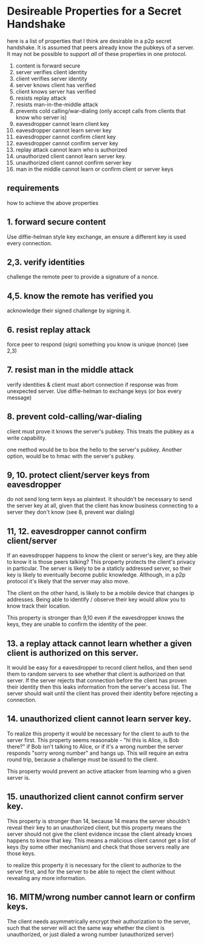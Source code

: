 
# Desireable Properties for a Secret Handshake

here is a list of properties that I think are desirable in a p2p secret handshake. It is assumed that peers already know the pubkeys of a server. It may not be possible to support _all_ of these properties in one protocol.

1. content is forward secure
2. server verifies client identity
3. client verifies server identity
4. server knows client has verified
5. client knows server has verified
6. resists replay attack
7. resists man-in-the-middle attack
8. prevents cold calling/war-dialing (only accept calls from clients that know who server is)
9. eavesdropper cannot learn client key
10. eavesdropper cannot learn server key
11. eavesdropper cannot confirm client key
12. eavesdropper cannot confirm server key
13. replay attack cannot learn who is authorized
14. unauthorized client cannot learn server key.
15. unauthorized client cannot confirm server key
16. man in the middle cannot learn or confirm client or server keys

## requirements

how to achieve the above properties

## 1. forward secure content

Use diffie-helman style key exchange, an ensure a different key is used every connection.

## 2,3. verify identities

challenge the remote peer to provide a signature of a nonce.

## 4,5. know the remote has verified you

acknowledge their signed challenge by signing it.

## 6. resist replay attack

force peer to respond (sign) something you know is unique (nonce) (see 2,3)

## 7. resist man in the middle attack

verify identities & client must abort connection if response was from unexpected server.
Use diffie-helman to exchange keys (or box every message)

## 8. prevent cold-calling/war-dialing

client must prove it knows the server's pubkey.
This treats the pubkey as a write capability.

one method would be to box the hello to the server's pubkey.
Another option, would be to hmac with the server's pubkey.

## 9, 10. protect client/server keys from eavesdropper

do not send long term keys as plaintext.
It shouldn't be necessary to send the server key at all, given that the client has know business connecting to a server they don't know (see 8, prevent war dialing)

## 11, 12. eavesdropper cannot confirm client/server

If an eavesdropper happens to know the client or server's key, are they able to know it is those peers talking? This property protects the client's privacy in particular. The server is likely to be a staticly addressed server, so their key is likely to eventually become public knowledge. Although, in a p2p protocol it's likely that the server may also move.

The client on the other hand, is likely to be a mobile device that changes ip addresses. Being able to identify / observe their key would allow you to know track their location.

This property is stronger than 9,10 even if the eavesdropper knows the keys, they are unable to confirm the identity of the peer.

## 13. a replay attack cannot learn whether a given client is authorized on this server.

It would be easy for a eavesdropper to record client hellos, and then send them to random servers to see whether that client is authorized on that server. If the server rejects that connection before the client has proven their identity then this leaks information from the server's access list. The server should wait until the client has proved their identity before rejecting a connection.

## 14. unauthorized client cannot learn server key.

To realize this property it would be necessary for the client to auth to the server first.
This property seems reasonable - "hi this is Alice, is Bob there?" if Bob isn't talking to Alice, or if it's a wrong number the server responds "sorry wrong number" and hangs up. This will require an extra round trip, because a challenge must be issued to the client.

This property would prevent an active attacker from learning who a given server is.

## 15. unauthorized client cannot confirm server key.

This property is stronger than 14, because 14 means the server shouldn't reveal their key to an unauthorized client, but this property means the server should not give the client evidence incase the client already knows happens to know that key. This means a malicious client cannot get a list of keys (by some other mechanism) and check that those servers really are those keys.

to realize this property it is necessary for the client to authorize to the server first, and for the server to be able to reject the client without revealing any more information. 

## 16. MITM/wrong number cannot learn or confirm keys.

The client needs asymmetrically encrypt their authorization to the server, such that the server will act the same way whether the client is unauthorized, or just dialed a wrong number (unauthorized server)

